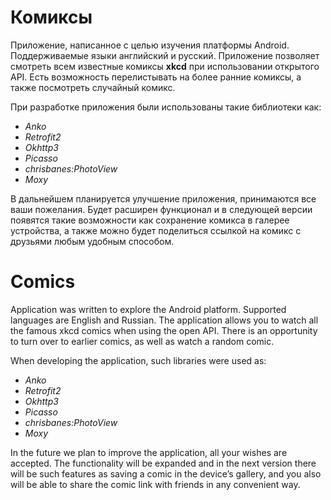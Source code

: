 # Комиксы
  
  Приложение, написанное с целью изучения платформы Android. Поддерживаемые языки английский и русский. Приложение позволяет смотреть всем известные комиксы **xkcd** при использовании открытого API. Есть возможность перелистывать на более ранние комиксы, а также посмотреть случайный комикс.

  При разработке приложения были использованы такие библиотеки как:
- *Anko*  
- *Retrofit2* 
- *Okhttp3* 
- *Picasso*
- *chrisbanes:PhotoView* 
- *Moxy*


В дальнейшем планируется улучшение приложения, принимаются все ваши пожелания. Будет расширен функционал и в следующей версии появятся такие возможности как сохранение комикса в галерее устройства, а также можно будет поделиться ссылкой на комикс с друзьями любым удобным способом.

# Comics

Application was written to explore the Android platform. Supported languages are English and Russian. The application allows you to watch all the famous xkcd comics when using the open API. There is an opportunity to turn over to earlier comics, as well as watch a random comic.

When developing the application, such libraries were used as:
- *Anko*  
- *Retrofit2* 
- *Okhttp3* 
- *Picasso*
- *chrisbanes:PhotoView* 
- *Moxy*

In the future we plan to improve the application, all your wishes are accepted. The functionality will be expanded and in the next version there will be such features as saving a comic in the device’s gallery, and you also will be able to share the comic link with friends in any convenient way.
